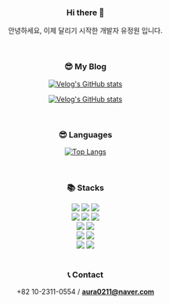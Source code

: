 <div align="center">

### Hi there 👋

안녕하세요, 이제 달리기 시작한 개발자 유정원 입니다.

<br>

### 😎 My Blog

[![Velog's GitHub stats](https://velog-readme-stats.vercel.app/api/badge?name=oceanyu)](https://velog.io/@oceanyu/posts) <p>
[![Velog's GitHub stats](https://velog-readme-stats.vercel.app/api/list?name=oceanyu)](https://velog.io/@oceanyu/posts) 

<br>

### 😎 Languages

[![Top Langs](https://github-readme-stats.vercel.app/api/top-langs/?username=deepoceanvibe)](https://github.com/anuraghazra/github-readme-stats)

<br>

### 📚 Stacks

<div align=center> 
  <img src="https://img.shields.io/badge/java-007396?style=for-the-badge&logo=java&logoColor=white"> 
  <img src="https://img.shields.io/badge/python-3776AB?style=for-the-badge&logo=python&logoColor=white">
  <img src="https://img.shields.io/badge/mysql-4479A1?style=for-the-badge&logo=mysql&logoColor=white"> 
  <br>
  
  <img src="https://img.shields.io/badge/html5-E34F26?style=for-the-badge&logo=html5&logoColor=white"> 
  <img src="https://img.shields.io/badge/css-1572B6?style=for-the-badge&logo=css3&logoColor=white"> 
  <img src="https://img.shields.io/badge/javascript-F7DF1E?style=for-the-badge&logo=javascript&logoColor=black">
  <br>
  
  <img src="https://img.shields.io/badge/react-61DAFB?style=for-the-badge&logo=react&logoColor=black"> 
  <img src="https://img.shields.io/badge/node.js-339933?style=for-the-badge&logo=Node.js&logoColor=white">
  <br>
  
  <img src="https://img.shields.io/badge/spring-6DB33F?style=for-the-badge&logo=spring&logoColor=white"> 
  <img src="https://img.shields.io/badge/bootstrap-7952B3?style=for-the-badge&logo=bootstrap&logoColor=white">
  <br>
  
  <img src="https://img.shields.io/badge/github-181717?style=for-the-badge&logo=github&logoColor=white">
  <img src="https://img.shields.io/badge/git-F05032?style=for-the-badge&logo=git&logoColor=white">
  <br>
</div>

<br>


### 📞 Contact

+82 10-2311-0554 / <b>aura0211@naver.com</b>

</div>
